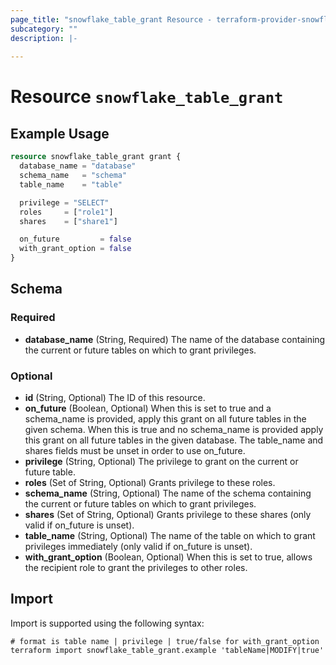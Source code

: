 ```yaml
---
page_title: "snowflake_table_grant Resource - terraform-provider-snowflake"
subcategory: ""
description: |-
  
---
```


# Resource `snowflake_table_grant`



## Example Usage

```terraform
resource snowflake_table_grant grant {
  database_name = "database"
  schema_name   = "schema"
  table_name    = "table"

  privilege = "SELECT"
  roles     = ["role1"]
  shares    = ["share1"]

  on_future         = false
  with_grant_option = false
}
```

## Schema

### Required

- **database_name** (String, Required) The name of the database containing the current or future tables on which to grant privileges.

### Optional

- **id** (String, Optional) The ID of this resource.
- **on_future** (Boolean, Optional) When this is set to true and a schema_name is provided, apply this grant on all future tables in the given schema. When this is true and no schema_name is provided apply this grant on all future tables in the given database. The table_name and shares fields must be unset in order to use on_future.
- **privilege** (String, Optional) The privilege to grant on the current or future table.
- **roles** (Set of String, Optional) Grants privilege to these roles.
- **schema_name** (String, Optional) The name of the schema containing the current or future tables on which to grant privileges.
- **shares** (Set of String, Optional) Grants privilege to these shares (only valid if on_future is unset).
- **table_name** (String, Optional) The name of the table on which to grant privileges immediately (only valid if on_future is unset).
- **with_grant_option** (Boolean, Optional) When this is set to true, allows the recipient role to grant the privileges to other roles.

## Import

Import is supported using the following syntax:

```shell
# format is table name | privilege | true/false for with_grant_option
terraform import snowflake_table_grant.example 'tableName|MODIFY|true'
```
